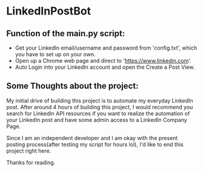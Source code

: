 # LinkedInPostBot

## Function of the main.py script:

- Get your LinkedIn email/username and password from 'config.txt', which you have to set up on your own.
- Open up a Chrome web page and direct to 'https://www.linkedin.com'.
- Auto Login into your LinkedIn account and open the Create a Post View.

## Some Thoughts about the project:

My initial drive of building this project is to automate my everyday LinkedIn post.
After around 4 hours of building this project, I would recommend you search for LinkedIn API resources if you want to realize the automation of your LinkedIn post and have some admin access to a LinkedIn Company Page.

Since I am an independent developer and I am okay with the present posting process(after testing my script for hours lol), I'd like to end this project right here.

Thanks for reading.
